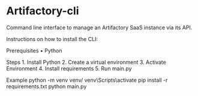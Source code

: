 # Artifactory-cli
Command line interface to manage an Artifactory SaaS instance via its API.

Instructions on how to install the CLI:

Prerequisites
    • Python
  
Steps
    1. Install Python
    2. Create a virtual environment 
    3. Activate Environment 
    4. Install requirements
    5. Run main.py
       
Example
python -m venv venv/
venv\Scripts\activate
pip install -r requirements.txt
python main.py

